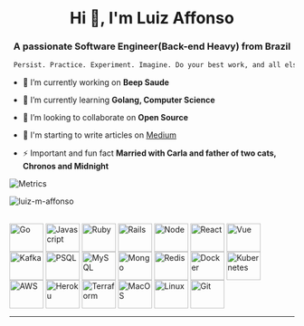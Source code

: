 <html>
 <header>
  <link rel="stylesheet" href="https://cdn.jsdelivr.net/gh/devicons/devicon@v2.15.1/devicon.min.css">
 </header>
 <body>
  <h1 align="center">Hi 👋, I'm Luiz Affonso</h1>
  <h3 align="center">A passionate Software Engineer(Back-end Heavy) from Brazil</h3>

  ```markdown
   Persist. Practice. Experiment. Imagine. Do your best work, and all else will follow. - Sandi Metz
  ```

  - 🔭 I’m currently working on **Beep Saude**

  - 🌱 I’m currently learning **Golang, Computer Science**

  - 👯 I’m looking to collaborate on **Open Source**

  - 📝 I'm starting to write articles on [Medium](https://medium.com/@pragmatic.engineer)

  - ⚡ Important and fun fact **Married with Carla and father of two cats, Chronos and Midnight**


  ![Metrics](https://metrics.lecoq.io/luiz-m-affonso?template=classic&base.header=0&base.activity=0&base.community=0&base.repositories=0&base.metadata=0&achievements=1&lines=1&base.indepth=false&achievements.threshold=C&achievements.secrets=true&achievements.display=compact&achievements.limit=0&config.timezone=America%2FSao_Paulo)

  <p><img align="center" src="https://github-readme-streak-stats.herokuapp.com/?user=luiz-m-affonso&theme=github-dark-blue" alt="luiz-m-affonso" /></p>

  <div style="display: inline_block"><br>
    <img align="center" alt="Go" height="50" width="60" src="https://cdn.jsdelivr.net/gh/devicons/devicon/icons/go/go-original-wordmark.svg" />
    <img align="center" alt="Javascript" height="50" width="60" src="https://cdn.jsdelivr.net/gh/devicons/devicon/icons/javascript/javascript-original.svg" />
    <img align="center" alt="Ruby" height="50" width="60" src="https://cdn.jsdelivr.net/gh/devicons/devicon/icons/ruby/ruby-plain.svg" />
    <img align="center" alt="Rails" height="50" width="60" src="https://cdn.jsdelivr.net/gh/devicons/devicon/icons/rails/rails-plain-wordmark.svg" />
    <img align="center" alt="Node" height="50" width="60" src="https://cdn.jsdelivr.net/gh/devicons/devicon/icons/nodejs/nodejs-original.svg" />
    <img align="center" alt="React" height="50" width="60"  src="https://cdn.jsdelivr.net/gh/devicons/devicon/icons/react/react-original.svg" />
    <img align="center" alt="Vue" height="50" width="60" src="https://cdn.jsdelivr.net/gh/devicons/devicon/icons/vuejs/vuejs-original.svg" />
    <img align="center" alt="Kafka" height="50" width="60" src="https://cdn.jsdelivr.net/gh/devicons/devicon/icons/apachekafka/apachekafka-original.svg" />
    <img align="center" alt="PSQL" height="50" width="60" src="https://cdn.jsdelivr.net/gh/devicons/devicon/icons/postgresql/postgresql-plain-wordmark.svg" />
    <img align="center" alt="MySQL" height="50" width="60" src="https://cdn.jsdelivr.net/gh/devicons/devicon/icons/mysql/mysql-plain-wordmark.svg" />
    <img align="center" alt="Mongo" height="50" width="60"  src="https://cdn.jsdelivr.net/gh/devicons/devicon/icons/mongodb/mongodb-original-wordmark.svg" />
    <img align="center" alt="Redis" height="50" width="60" src="https://cdn.jsdelivr.net/gh/devicons/devicon/icons/sqlite/sqlite-plain-wordmark.svg" />
    <img align="center" alt="Docker" height="50" width="60" src="https://cdn.jsdelivr.net/gh/devicons/devicon/icons/docker/docker-plain-wordmark.svg" />
    <img align="center" alt="Kubernetes" height="50" width="60" src="https://cdn.jsdelivr.net/gh/devicons/devicon/icons/kubernetes/kubernetes-plain.svg" />
    <img align="center" alt="AWS" height="50" width="60" src="https://cdn.jsdelivr.net/gh/devicons/devicon/icons/amazonwebservices/amazonwebservices-original.svg" />
    <img align="center" alt="Heroku" height="50" width="60" src="https://cdn.jsdelivr.net/gh/devicons/devicon/icons/heroku/heroku-original.svg" />
    <img align="center" alt="Terraform" height="50" width="60" src="https://cdn.jsdelivr.net/gh/devicons/devicon/icons/terraform/terraform-original.svg" />
    <img align="center" alt="MacOS" height="50" width="60" src="https://cdn.jsdelivr.net/gh/devicons/devicon/icons/apple/apple-original.svg" />
    <img align="center" alt="Linux" height="50" width="60" src="https://cdn.jsdelivr.net/gh/devicons/devicon/icons/linux/linux-original.svg" />
    <img align="center" alt="Git" height="50" width="60"  src="https://cdn.jsdelivr.net/gh/devicons/devicon/icons/git/git-original.svg" />
  </div>

  ____________________________
  <!--   <a href="https://app.daily.dev/luiz_m_01"><img src="https://api.daily.dev/devcards/68fcf769c36d4b55b4d154a4f4b8f999.png?r=0dj" width="400" alt="Luiz Affonso's Dev Card"/></a> -->
 </body>
</html>
